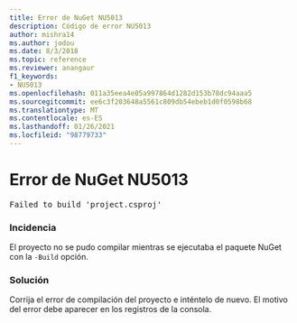 ```yaml
---
title: Error de NuGet NU5013
description: Código de error NU5013
author: mishra14
ms.author: jodou
ms.date: 8/3/2018
ms.topic: reference
ms.reviewer: anangaur
f1_keywords:
- NU5013
ms.openlocfilehash: 011a35eea4e05a997864d1282d153b78dc94aaa5
ms.sourcegitcommit: ee6c3f203648a5561c809db54ebeb1d0f0598b68
ms.translationtype: MT
ms.contentlocale: es-ES
ms.lasthandoff: 01/26/2021
ms.locfileid: "98779733"
---
```

# <a name="nuget-error-nu5013"></a>Error de NuGet NU5013
<pre>Failed to build 'project.csproj'</pre>

### <a name="issue"></a>Incidencia

El proyecto no se pudo compilar mientras se ejecutaba el paquete NuGet con la `-Build` opción.


### <a name="solution"></a>Solución

Corrija el error de compilación del proyecto e inténtelo de nuevo. El motivo del error debe aparecer en los registros de la consola.

